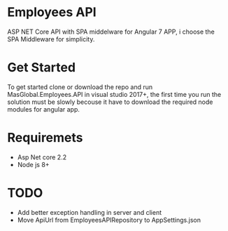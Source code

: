 # Employees API

ASP NET Core API with SPA middelware for Angular 7 APP, i choose the SPA Middleware for simplicity.


# Get Started

To get started clone or download the repo and run MasGlobal.Employees.API in visual studio 2017+, the first time you run the solution must be slowly becouse it have to download the required node modules for angular app.

# Requiremets

- Asp Net core 2.2
- Node js 8+

# TODO
- Add better exception handling in server and client
- Move ApiUrl from EmployeesAPIRepository to AppSettings.json
